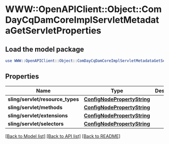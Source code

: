 # WWW::OpenAPIClient::Object::ComDayCqDamCoreImplServletMetadataGetServletProperties

## Load the model package
```perl
use WWW::OpenAPIClient::Object::ComDayCqDamCoreImplServletMetadataGetServletProperties;
```

## Properties
Name | Type | Description | Notes
------------ | ------------- | ------------- | -------------
**sling/servlet/resource_types** | [**ConfigNodePropertyString**](ConfigNodePropertyString.md) |  | [optional] 
**sling/servlet/methods** | [**ConfigNodePropertyString**](ConfigNodePropertyString.md) |  | [optional] 
**sling/servlet/extensions** | [**ConfigNodePropertyString**](ConfigNodePropertyString.md) |  | [optional] 
**sling/servlet/selectors** | [**ConfigNodePropertyString**](ConfigNodePropertyString.md) |  | [optional] 

[[Back to Model list]](../README.md#documentation-for-models) [[Back to API list]](../README.md#documentation-for-api-endpoints) [[Back to README]](../README.md)


